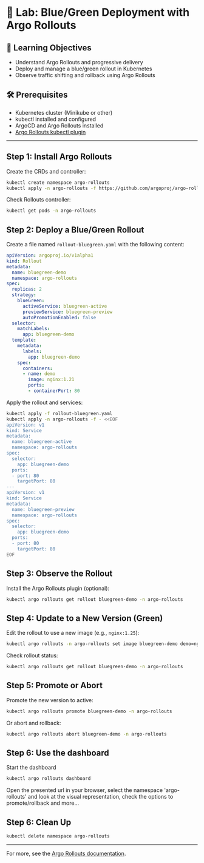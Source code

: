 # 🚦 Lab: Blue/Green Deployment with Argo Rollouts

## 🎯 Learning Objectives
- Understand Argo Rollouts and progressive delivery
- Deploy and manage a blue/green rollout in Kubernetes
- Observe traffic shifting and rollback using Argo Rollouts

## 🛠️ Prerequisites
- Kubernetes cluster (Minikube or other)
- kubectl installed and configured
- ArgoCD and Argo Rollouts installed
- [Argo Rollouts kubectl plugin](https://argoproj.github.io/rollouts/installation/#kubectl-plugin) 

---

## Step 1: Install Argo Rollouts
Create the CRDs and controller:
```sh
kubectl create namespace argo-rollouts
kubectl apply -n argo-rollouts -f https://github.com/argoproj/argo-rollouts/releases/latest/download/install.yaml
```
Check Rollouts controller:
```sh
kubectl get pods -n argo-rollouts
```

## Step 2: Deploy a Blue/Green Rollout
Create a file named `rollout-bluegreen.yaml` with the following content:
```yaml
apiVersion: argoproj.io/v1alpha1
kind: Rollout
metadata:
  name: bluegreen-demo
  namespace: argo-rollouts
spec:
  replicas: 2
  strategy:
    blueGreen:
      activeService: bluegreen-active
      previewService: bluegreen-preview
      autoPromotionEnabled: false
  selector:
    matchLabels:
      app: bluegreen-demo
  template:
    metadata:
      labels:
        app: bluegreen-demo
    spec:
      containers:
      - name: demo
        image: nginx:1.21
        ports:
        - containerPort: 80
```
Apply the rollout and services:
```sh
kubectl apply -f rollout-bluegreen.yaml
kubectl apply -n argo-rollouts -f - <<EOF
apiVersion: v1
kind: Service
metadata:
  name: bluegreen-active
  namespace: argo-rollouts
spec:
  selector:
    app: bluegreen-demo
  ports:
  - port: 80
    targetPort: 80
---
apiVersion: v1
kind: Service
metadata:
  name: bluegreen-preview
  namespace: argo-rollouts
spec:
  selector:
    app: bluegreen-demo
  ports:
  - port: 80
    targetPort: 80
EOF
```

## Step 3: Observe the Rollout
Install the Argo Rollouts plugin (optional):
```sh
kubectl argo rollouts get rollout bluegreen-demo -n argo-rollouts
```

## Step 4: Update to a New Version (Green)
Edit the rollout to use a new image (e.g., `nginx:1.25`):
```sh
kubectl argo rollouts -n argo-rollouts set image bluegreen-demo demo=nginx:1.25
```
Check rollout status:
```sh
kubectl argo rollouts get rollout bluegreen-demo -n argo-rollouts
```

## Step 5: Promote or Abort
Promote the new version to active:
```sh
kubectl argo rollouts promote bluegreen-demo -n argo-rollouts
```
Or abort and rollback:
```sh
kubectl argo rollouts abort bluegreen-demo -n argo-rollouts
```

## Step 6: Use the dashboard
Start the dashboard
```sh
kubectl argo rollouts dashboard
```

Open the presented url in your browser, select the namespace 'argo-rollouts' and look at the visual representation, check the options to promote/rollback and more...

## Step 6: Clean Up
```sh
kubectl delete namespace argo-rollouts
```

---
For more, see the [Argo Rollouts documentation](https://argoproj.github.io/rollouts/).

